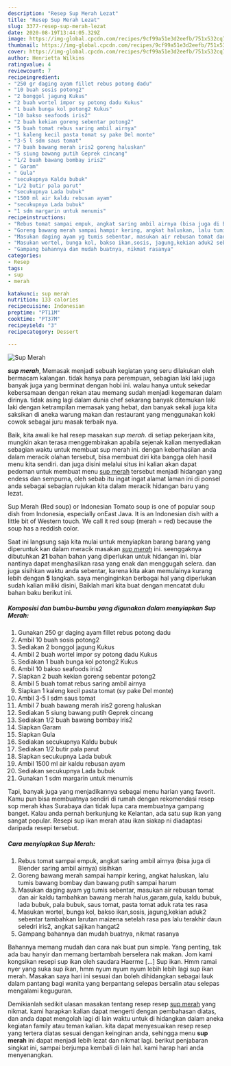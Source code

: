 ```yaml
---
description: "Resep Sup Merah Lezat"
title: "Resep Sup Merah Lezat"
slug: 3377-resep-sup-merah-lezat
date: 2020-08-19T13:44:05.329Z
image: https://img-global.cpcdn.com/recipes/9cf99a51e3d2eefb/751x532cq70/sup-merah-foto-resep-utama.jpg
thumbnail: https://img-global.cpcdn.com/recipes/9cf99a51e3d2eefb/751x532cq70/sup-merah-foto-resep-utama.jpg
cover: https://img-global.cpcdn.com/recipes/9cf99a51e3d2eefb/751x532cq70/sup-merah-foto-resep-utama.jpg
author: Henrietta Wilkins
ratingvalue: 4
reviewcount: 7
recipeingredient:
- "250 gr daging ayam fillet rebus potong dadu"
- "10 buah sosis potong2"
- "2 bonggol jagung Kukus"
- "2 buah wortel impor sy potong dadu Kukus"
- "1 buah bunga kol potong2 Kukus"
- "10 bakso seafoods iris2"
- "2 buah kekian goreng sebentar potong2"
- "5 buah tomat rebus saring ambil airnya"
- "1 kaleng kecil pasta tomat sy pake Del monte"
- "3-5 l sdm saus tomat"
- "7 buah bawang merah iris2 goreng haluskan"
- "5 siung bawang putih Geprek cincang"
- "1/2 buah bawang bombay iris2"
- " Garam"
- " Gula"
- "secukupnya Kaldu bubuk"
- "1/2 butir pala parut"
- "secukupnya Lada bubuk"
- "1500 ml air kaldu rebusan ayam"
- "secukupnya Lada bubuk"
- "1 sdm margarin untuk menumis"
recipeinstructions:
- "Rebus tomat sampai empuk, angkat saring ambil airnya (bisa juga di Blender saring ambil airnya) sisihkan"
- "Goreng bawang merah sampai hampir kering, angkat haluskan, lalu tumis bawang bombay dan bawang putih sampai harum"
- "Masukan daging ayam yg tumis sebentar, masukan air rebusan tomat dan air kaldu tambahkan bawang merah halus,garam,gula, kaldu bubuk, lada bubuk, pala bubuk, saus tomat, pasta tomat aduk rata tes rasa"
- "Masukan wortel, bunga kol, bakso ikan,sosis, jagung,kekian aduk2 sebentar tambahkan larutan maizena setelah rasa pas lalu terakhir daun seledri iris2, angkat sajikan hangat2"
- "Gampang bahannya dan mudah buatnya, nikmat rasanya"
categories:
- Resep
tags:
- sup
- merah

katakunci: sup merah 
nutrition: 133 calories
recipecuisine: Indonesian
preptime: "PT11M"
cooktime: "PT37M"
recipeyield: "3"
recipecategory: Dessert

---
```



![Sup Merah](https://img-global.cpcdn.com/recipes/9cf99a51e3d2eefb/751x532cq70/sup-merah-foto-resep-utama.jpg)

<b><i>sup merah</i></b>, Memasak menjadi sebuah kegiatan yang seru dilakukan oleh bermacam kalangan. tidak hanya para perempuan, sebagian laki laki juga banyak juga yang berminat dengan hobi ini. walau hanya untuk sekedar kebersamaan dengan rekan atau memang sudah menjadi kegemaran dalam dirinya. tidak asing lagi dalam dunia chef sekarang banyak ditemukan laki laki dengan ketrampilan memasak yang hebat, dan banyak sekali juga kita saksikan di aneka warung makan dan restaurant yang menggunakan koki cowok sebagai juru masak terbaik nya.

Baik, kita awali ke hal resep masakan <i>sup merah</i>. di setiap pekerjaan kita, mungkin akan terasa menggembirakan apabila sejenak kalian menyediakan sebagian waktu untuk membuat sup merah ini. dengan keberhasilan anda dalam meracik olahan tersebut, bisa membuat diri kita bangga oleh hasil menu kita sendiri. dan juga disini melalui situs ini kalian akan dapat pedoman untuk membuat menu <u>sup merah</u> tersebut menjadi hidangan yang endess dan sempurna, oleh sebab itu ingat ingat alamat laman ini di ponsel anda sebagai sebagian rujukan kita dalam meracik hidangan baru yang lezat.

Sup Merah (Red soup) or Indonesian Tomato soup is one of popular soup dish from Indonesia, especially onEast Java. It is an Indonesian dish with a little bit of Western touch. We call it red soup (merah = red) because the soup has a reddish color.


Saat ini langsung saja kita mulai untuk menyiapkan barang barang yang diperuntuk kan dalam meracik masakan <u><i>sup merah</i></u> ini. seenggaknya dibutuhkan <b>21</b> bahan bahan yang diperlukan untuk hidangan ini. biar nantinya dapat menghasilkan rasa yang enak dan menggugah selera. dan juga sisihkan waktu anda sebentar, karena kita akan memulainya kurang lebih dengan <b>5</b> langkah. saya menginginkan berbagai hal yang diperlukan sudah kalian miliki disini, Baiklah mari kita buat dengan mencatat dulu bahan baku berikut ini.

<!--inarticleads1-->

##### Komposisi dan bumbu-bumbu yang digunakan dalam menyiapkan Sup Merah:

1. Gunakan 250 gr daging ayam fillet rebus potong dadu
1. Ambil 10 buah sosis potong2
1. Sediakan 2 bonggol jagung Kukus
1. Ambil 2 buah wortel impor sy potong dadu Kukus
1. Sediakan 1 buah bunga kol potong2 Kukus
1. Ambil 10 bakso seafoods iris2
1. Siapkan 2 buah kekian goreng sebentar potong2
1. Ambil 5 buah tomat rebus saring ambil airnya
1. Siapkan 1 kaleng kecil pasta tomat (sy pake Del monte)
1. Ambil 3-5 l sdm saus tomat
1. Ambil 7 buah bawang merah iris2 goreng haluskan
1. Sediakan 5 siung bawang putih Geprek cincang
1. Sediakan 1/2 buah bawang bombay iris2
1. Siapkan  Garam
1. Siapkan  Gula
1. Sediakan secukupnya Kaldu bubuk
1. Sediakan 1/2 butir pala parut
1. Siapkan secukupnya Lada bubuk
1. Ambil 1500 ml air kaldu rebusan ayam
1. Sediakan secukupnya Lada bubuk
1. Gunakan 1 sdm margarin untuk menumis


Tapi, banyak juga yang menjadikannya sebagai menu harian yang favorit. Kamu pun bisa membuatnya sendiri di rumah dengan rekomendasi resep sop merah khas Surabaya dan tidak lupa cara membuatnya gampang banget. Kalau anda pernah berkunjung ke Kelantan, ada satu sup ikan yang sangat popular. Resepi sup ikan merah atau ikan siakap ni diadaptasi daripada resepi tersebut. 

<!--inarticleads2-->

##### Cara menyiapkan Sup Merah:

1. Rebus tomat sampai empuk, angkat saring ambil airnya (bisa juga di Blender saring ambil airnya) sisihkan
1. Goreng bawang merah sampai hampir kering, angkat haluskan, lalu tumis bawang bombay dan bawang putih sampai harum
1. Masukan daging ayam yg tumis sebentar, masukan air rebusan tomat dan air kaldu tambahkan bawang merah halus,garam,gula, kaldu bubuk, lada bubuk, pala bubuk, saus tomat, pasta tomat aduk rata tes rasa
1. Masukan wortel, bunga kol, bakso ikan,sosis, jagung,kekian aduk2 sebentar tambahkan larutan maizena setelah rasa pas lalu terakhir daun seledri iris2, angkat sajikan hangat2
1. Gampang bahannya dan mudah buatnya, nikmat rasanya


Bahannya memang mudah dan cara nak buat pun simple. Yang penting, tak ada bau hanyir dan memang bertambah berselera nak makan. Jom kami kongsikan resepi sup ikan oleh saudara Haerme […] Sup ikan. Hmm ramai nyer yang suka sup ikan, hmm nyum nyum nyum lebih lebih lagi sup ikan merah. Masakan saya hari ini sesuai dan boleh dihidangkan sebagai lauk dalam pantang bagi wanita yang berpantang selepas bersalin atau selepas mengalami keguguran. 

Demikianlah sedikit ulasan masakan tentang resep resep <u>sup merah</u> yang nikmat. kami harapkan kalian dapat mengerti dengan pembahasan diatas, dan anda dapat mengolah lagi di lain waktu untuk di hidangkan dalam aneka kegiatan family atau teman kalian. kita dapat menyesuaikan resep resep yang tertera diatas sesuai dengan keinginan anda, sehingga menu <b>sup merah</b> ini dapat menjadi lebih lezat dan nikmat lagi. berikut penjabaran singkat ini, sampai berjumpa kembali di lain hal. kami harap hari anda menyenangkan.

